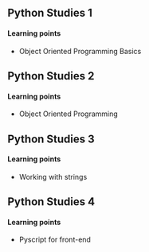 ## Python Studies 1

#### Learning points 
- Object Oriented Programming Basics

## Python Studies 2

#### Learning points 
- Object Oriented Programming

## Python Studies 3

#### Learning points 
- Working with strings

## Python Studies 4

#### Learning points 
- Pyscript for front-end
